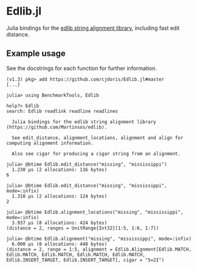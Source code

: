 # Edlib.jl

Julia bindings for the [edlib string alignment library](https://github.com/Martinsos/edlib), including fast edit distance.

## Example usage

See the docstrings for each function for further information.

```
(v1.3) pkg> add https://github.com/cjdoris/Edlib.jl#master
[...]

julia> using BenchmarkTools, Edlib

help?> Edlib
search: Edlib readlink readline readlines

  Julia bindings for the edlib string alignment library (https://github.com/Martinsos/edlib).

  See edit_distance, alignment_locations, alignment and align for computing alignment information.

  Also see cigar for producing a cigar string from an alignment.

julia> @btime Edlib.edit_distance("missing", "mississippi")
  1.230 μs (2 allocations: 116 bytes)
6

julia> @btime Edlib.edit_distance("missing", "mississippi", mode=:infix)
  1.310 μs (2 allocations: 124 bytes)
2

julia> @btime Edlib.alignment_locations("missing", "mississippi", mode=:infix)
  3.937 μs (8 allocations: 424 bytes)
(distance = 2, ranges = UnitRange{Int32}[1:5, 1:6, 1:7])

julia> @btime Edlib.alignment("missing", "mississippi", mode=:infix)
  6.000 μs (8 allocations: 448 bytes)
(distance = 2, range = 1:5, alignment = Edlib.Alignment[Edlib.MATCH, Edlib.MATCH, Edlib.MATCH, Edlib.MATCH, Edlib.MATCH, Edlib.INSERT_TARGET, Edlib.INSERT_TARGET], cigar = "5=2I")
```
